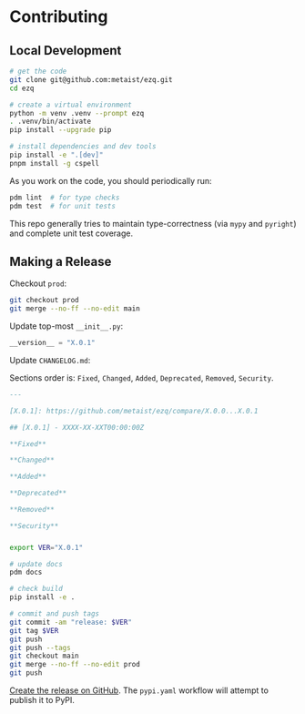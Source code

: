 # Contributing

## Local Development

```bash
# get the code
git clone git@github.com:metaist/ezq.git
cd ezq

# create a virtual environment
python -m venv .venv --prompt ezq
. .venv/bin/activate
pip install --upgrade pip

# install dependencies and dev tools
pip install -e ".[dev]"
pnpm install -g cspell
```

As you work on the code, you should periodically run:

```bash
pdm lint  # for type checks
pdm test  # for unit tests
```

This repo generally tries to maintain type-correctness (via `mypy` and `pyright`) and complete unit test coverage.

## Making a Release

Checkout `prod`:

```bash
git checkout prod
git merge --no-ff --no-edit main
```

Update top-most `__init__.py`:

```python
__version__ = "X.0.1"
```

Update `CHANGELOG.md`:

Sections order is: `Fixed`, `Changed`, `Added`, `Deprecated`, `Removed`, `Security`.

```markdown
---

[X.0.1]: https://github.com/metaist/ezq/compare/X.0.0...X.0.1

## [X.0.1] - XXXX-XX-XXT00:00:00Z

**Fixed**

**Changed**

**Added**

**Deprecated**

**Removed**

**Security**
```

###

```bash
export VER="X.0.1"

# update docs
pdm docs

# check build
pip install -e .

# commit and push tags
git commit -am "release: $VER"
git tag $VER
git push
git push --tags
git checkout main
git merge --no-ff --no-edit prod
git push
```

[Create the release on GitHub](https://github.com/metaist/ezq/releases/new). The `pypi.yaml` workflow will attempt to publish it to PyPI.

